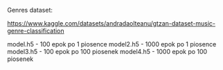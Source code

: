 Genres dataset:

https://www.kaggle.com/datasets/andradaolteanu/gtzan-dataset-music-genre-classification

model.h5 - 100 epok po 1 piosence
model2.h5 - 1000 epok po 1 piosence
model3.h5 - 100 epok po 100 piosenek
model4.h5 - 1000 epok po 100 piosenek